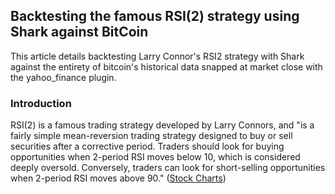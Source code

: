 ## Backtesting the famous RSI(2) strategy using Shark against BitCoin

This article details backtesting Larry Connor's RSI2 strategy with Shark against the entirety of bitcoin's historical data snapped at market close with the yahoo_finance plugin.

### Introduction

RSI(2) is a famous trading strategy developed by Larry Connors, and "is a fairly simple mean-reversion trading strategy designed to buy or sell securities after a corrective period. Traders should look for buying opportunities when 2-period RSI moves below 10, which is considered deeply oversold. Conversely, traders can look for short-selling opportunities when 2-period RSI moves above 90." ([Stock Charts](https://school.stockcharts.com/doku.php?id=trading_strategies:rsi2))

### 
